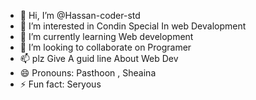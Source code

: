 - 👋 Hi, I’m @Hassan-coder-std
- 👀 I’m interested in Condin Special In web Devalopment
- 🌱 I’m currently learning Web development
- 💞️ I’m looking to collaborate on Programer
- 📫 plz Give A guid line About Web Dev
- 😄 Pronouns: Pasthoon , Sheaina 
- ⚡ Fun fact: Seryous

<!---
Hassan-coder-std/Hassan-coder-std is a ✨ special ✨ repository because its `README.md` (this file) appears on your GitHub profile.
You can click the Preview link to take a look at your changes.
--->
